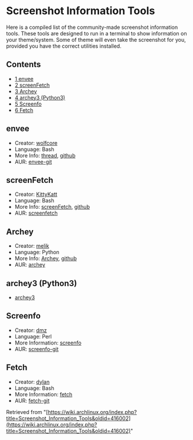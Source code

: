 # Screenshot Information Tools

Here is a compiled list of the community-made screenshot information tools. These tools are designed to run in a terminal to show information on your theme/system. Some of theme will even take the screenshot for you, provided you have the correct utilities installed.

## Contents

*   [1 envee](#envee)
*   [2 screenFetch](#screenFetch)
*   [3 Archey](#Archey)
*   [4 archey3 (Python3)](#archey3_.28Python3.29)
*   [5 Screenfo](#Screenfo)
*   [6 Fetch](#Fetch)

## envee

*   Creator: [wolfcore](https://bbs.archlinux.org/profile.php?id=57898)
*   Language: Bash
*   More Info: [thread](https://bbs.archlinux.org/viewtopic.php?id=138303), [github](https://github.com/wolfcore/envee)
*   AUR: [envee-git](https://aur.archlinux.org/packages/envee-git/)

## screenFetch

*   Creator: [KittyKatt](https://bbs.archlinux.org/profile.php?id=30686)
*   Language: Bash
*   More Info: [screenFetch](https://bbs.archlinux.org/viewtopic.php?id=94169), [github](https://github.com/KittyKatt/screenFetch)
*   AUR: [screenfetch](https://www.archlinux.org/packages/?name=screenfetch)

## Archey

*   Creator: [melik](https://bbs.archlinux.org/profile.php?id=29831)
*   Language: Python
*   More Info: [Archey](https://bbs.archlinux.org/viewtopic.php?id=87610), [github](https://github.com/djmelik/archey)
*   AUR: [archey](https://aur.archlinux.org/packages/archey/)

## archey3 (Python3)

*   [archey3](https://www.archlinux.org/packages/?name=archey3)

## Screenfo

*   Creator: [dmz](https://bbs.archlinux.org/profile.php?id=18705)
*   Language: Perl
*   More Information: [screenfo](https://bbs.archlinux.org/viewtopic.php?pid=816258#p816258)
*   AUR: [screenfo-git](https://aur.archlinux.org/packages/screenfo-git/)

## Fetch

*   Creator: [dylan](https://github.com/dylanaraps)
*   Language: Bash
*   More Information: [fetch](https://github.com/dylanaraps/fetch)
*   AUR: [fetch-git](https://aur.archlinux.org/packages/fetch-git/)

Retrieved from "[https://wiki.archlinux.org/index.php?title=Screenshot_Information_Tools&oldid=416002](https://wiki.archlinux.org/index.php?title=Screenshot_Information_Tools&oldid=416002)"